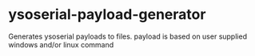 # ysoserial-payload-generator
Generates ysoserial payloads to files. payload is based on user supplied windows and/or linux command
